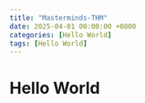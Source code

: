 ```yaml
---
title: "Masterminds-THM"
date: 2025-04-01 00:00:00 +0800
categories: [Hello World]
tags: [Hello World]
---
```


# Hello World

